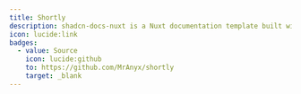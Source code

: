 ```yaml
---
title: Shortly
description: shadcn-docs-nuxt is a Nuxt documentation template built with Nuxt Content and shadcn-vue.
icon: lucide:link
badges:
  - value: Source
    icon: lucide:github
    to: https://github.com/MrAnyx/shortly
    target: _blank
---
```


